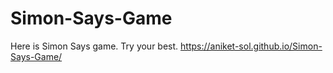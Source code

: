 # Simon-Says-Game
Here is Simon Says game. Try your best.
https://aniket-sol.github.io/Simon-Says-Game/
